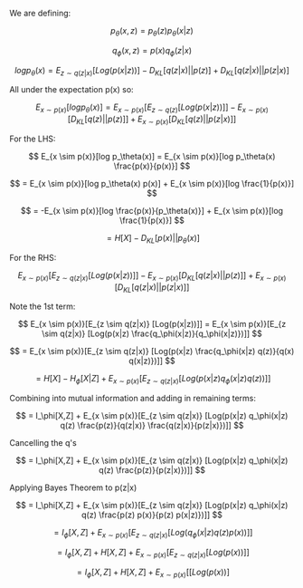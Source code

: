 We are defining:

$$
p_\theta(x,z) = p_\theta(z) p_\theta(x|z)
$$

$$
q_\phi(x,z) = p(x) q_\phi(z|x)
$$


$$
log p_\theta(x) = E_{z \sim q(z|x)} [Log(p(x|z))] - D_{KL}[q(z|x)||p(z)] + D_{KL}[q(z|x)||p(z|x)]
$$

All under the expectation p(x) so:

$$
E_{x \sim p(x)}[log p_\theta(x)] = E_{x \sim p(x)}[E_{z \sim q(z)} [Log(p(x|z))]] - E_{x \sim p(x)}[D_{KL}[q(z)||p(z)]] + E_{x \sim p(x)}[D_{KL}[q(z)||p(z|x)]]
$$

For the LHS:

$$
E_{x \sim p(x)}[log p_\theta(x)] = E_{x \sim p(x)}[log p_\theta(x) \frac{p(x)}{p(x)}]
$$

$$
= E_{x \sim p(x)}[log p_\theta(x) p(x)] + E_{x \sim p(x)}[log \frac{1}{p(x)}]
$$

$$
= -E_{x \sim p(x)}[log \frac{p(x)}{p_\theta(x)}] + E_{x \sim p(x)}[log \frac{1}{p(x)}]
$$

$$
= H[X] - D_{KL}[p(x)||p_\theta(x)]
$$

For the RHS:

$$
E_{x \sim p(x)}[E_{z \sim q(z|x)} [Log(p(x|z))]] - E_{x \sim p(x)}[D_{KL}[q(z|x)||p(z)]] + E_{x \sim p(x)}[D_{KL}[q(z|x)||p(z|x)]]
$$

Note the 1st term:

$$
E_{x \sim p(x)}[E_{z \sim q(z|x)} [Log(p(x|z))]] = E_{x \sim p(x)}[E_{z \sim q(z|x)} [Log(p(x|z) \frac{q_\phi(x|z)}{q_\phi(x|z)})]]
$$

$$
 = E_{x \sim p(x)}[E_{z \sim q(z|x)} [Log(p(x|z) \frac{q_\phi(x|z) q(z)}{q(x) q(x|z)})]]
$$


$$
= H[X] - H_\phi[X|Z] + E_{x \sim p(x)}[E_{z \sim q(z|x)} [Log(p(x|z) q_\phi(x|z) q(z))]]
$$

Combining into mutual information and adding in remaining terms:

$$
= I_\phi[X,Z] + E_{x \sim p(x)}[E_{z \sim q(z|x)} [Log(p(x|z) q_\phi(x|z) q(z) \frac{p(z)}{q(z|x)} \frac{q(z|x)}{p(z|x)})]]
$$

Cancelling the q's

$$
= I_\phi[X,Z] + E_{x \sim p(x)}[E_{z \sim q(z|x)} [Log(p(x|z) q_\phi(x|z) q(z) \frac{p(z)}{p(z|x)})]]
$$

Applying Bayes Theorem to p(z|x)

$$
= I_\phi[X,Z] + E_{x \sim p(x)}[E_{z \sim q(z|x)} [Log(p(x|z) q_\phi(x|z) q(z) \frac{p(z) p(x)}{p(z) p(x|z)})]]
$$

$$
= I_\phi[X,Z] + E_{x \sim p(x)}[E_{z \sim q(z|x)} [Log(q_\phi(x|z) q(z) p(x))]]
$$

$$
= I_\phi[X,Z] + H[X,Z] + E_{x \sim p(x)}[E_{z \sim q(z|x)} [Log(p(x))]]
$$

$$
= I_\phi[X,Z] + H[X,Z] + E_{x \sim p(x)}[[Log(p(x))]
$$
